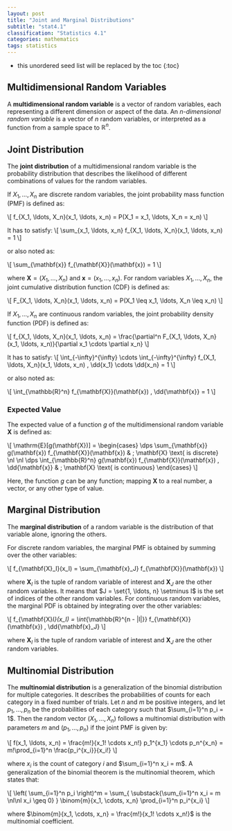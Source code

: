 ```yaml
---
layout: post
title: "Joint and Marginal Distributions"
subtitle: "stat4.1"
classification: "Statistics 4.1"
categories: mathematics
tags: statistics
---
```


<!--more-->
* this unordered seed list will be replaced by the toc
{:toc}

## Multidimensional Random Variables

A **multidimensional random variable** is a vector of random variables, each representing a different dimension or aspect of the data.
An *$n$-dimensional random variable* is a vector of $n$ random variables, or interpreted as a function from a sample space to $\mathbb{R}^n$.

## Joint Distribution

The **joint distribution** of a multidimensional random variable is the probability distribution that describes
the likelihood of different combinations of values for the random variables.

If $X_1, \ldots, X_n$ are discrete random variables, the joint probability mass function (PMF) is defined as:

\\[
f_{X_1, \ldots, X_n}(x_1, \ldots, x_n) = P(X_1 = x_1, \ldots, X_n = x_n)
\\]

It has to satisfy:
\\[
\sum_{x_1, \ldots, x_n} f_{X_1, \ldots, X_n}(x_1, \ldots, x_n) = 1
\\]

or also noted as:

\\[
\sum_{\mathbf{x}} f_{\mathbf{X}}(\mathbf{x}) = 1
\\]

where $\mathbf{X} = (X_1, \ldots, X_n)$ and $\mathbf{x} = (x_1, \ldots, x_n)$. For random variables $X_1, \ldots, X_n$, the joint cumulative distribution function (CDF) is defined as:

\\[
F_{X_1, \ldots, X_n}(x_1, \ldots, x_n) = P(X_1 \leq x_1, \ldots, X_n \leq x_n)
\\]

If $X_1, \ldots, X_n$ are continuous random variables, the joint probability density function (PDF) is defined as:

\\[
f_{X_1, \ldots, X_n}(x_1, \ldots, x_n) = \frac{\partial^n F_{X_1, \ldots, X_n}(x_1, \ldots, x_n)}{\partial x_1 \cdots \partial x_n}
\\]

It has to satisfy:
\\[
\int_{-\infty}^{\infty} \cdots \int_{-\infty}^{\infty} f_{X_1, \ldots, X_n}(x_1, \ldots, x_n) \, \dd{x_1} \cdots \dd{x_n} = 1
\\]

or also noted as:

\\[
\int_{\mathbb{R}^n} f_{\mathbf{X}}(\mathbf{x}) \, \dd{\mathbf{x}} = 1
\\]

### Expected Value

The expected value of a function $g$ of the multidimensional random variable $\mathbf{X}$ is defined as:

\\[
\mathrm{E}\[g(\mathbf{X})\] = \begin{cases}
\dps \sum_{\mathbf{x}} g(\mathbf{x}) f_{\mathbf{X}}(\mathbf{x}) & ; \mathbf{X} \text{ is discrete} \nl \nl
\dps \int_{\mathbb{R}^n} g(\mathbf{x}) f_{\mathbf{X}}(\mathbf{x}) \, \dd{\mathbf{x}} & ; \mathbf{X} \text{ is continuous}
\end{cases}
\\]

Here, the function $g$ can be any function; mapping $\mathbf{X}$ to a real number, a vector, or any other type of value.

## Marginal Distribution

The **marginal distribution** of a random variable is the distribution of that variable alone, ignoring the others.

For discrete random variables, the marginal PMF is obtained by summing over the other variables:

\\[
f_{\mathbf{X}\_I}(x\_I) = \sum\_{\mathbf{x}\_J} f_{\mathbf{X}}(\mathbf{x})
\\]

where $\mathbf{X}_I$ is the tuple of random variable of interest and $\mathbf{X}_J$ are the other random variables.
It means that $J = \set{1, \ldots, n} \setminus I$ is the set of indices of the other random variables.
For continuous random variables, the marginal PDF is obtained by integrating over the other variables:

\\[
f_{\mathbf{X}_I}(x_I) = \int_{\mathbb{R}^{n - |I|}} f_{\mathbf{X}}(\mathbf{x}) \, \dd{\mathbf{x}_J}
\\]

where $\mathbf{X}_I$ is the tuple of random variable of interest and $\mathbf{X}_J$ are the other random variables.

## Multinomial Distribution

The **multinomial distribution** is a generalization of the binomial distribution for multiple categories.
It describes the probabilities of counts for each category in a fixed number of trials.
Let $n$ and $m$ be positive integers, and let $p_1, \ldots, p_n$ be the probabilities of each category such that $\sum_{i=1}^n p_i = 1$.
Then the random vector $(X_1, \ldots, X_n)$ follows a multinomial distribution with parameters $m$ and $(p_1, \ldots, p_n)$ if the joint PMF is given by:

\\[
f(x_1, \ldots, x_n) = \frac{m!}{x_1! \cdots x_n!} p_1^{x_1} \cdots p_n^{x_n} = m!\prod_{i=1}^n \frac{p_i^{x_i}}{x_i!}
\\]

where $x_i$ is the count of category $i$ and $\sum_{i=1}^n x_i = m$.
A generalization of the binomial theorem is the multinomial theorem, which states that:

\\[
\left( \sum_{i=1}^n p_i \right)^m = \sum_{ \substack{\sum_{i=1}^n x_i = m \nl\nl x_i \geq 0} } \binom{m}{x_1, \cdots, x_n} \prod_{i=1}^n p_i^{x_i}
\\]

where $\binom{m}{x_1, \cdots, x_n} = \frac{m!}{x_1! \cdots x_n!}$ is the multinomial coefficient.